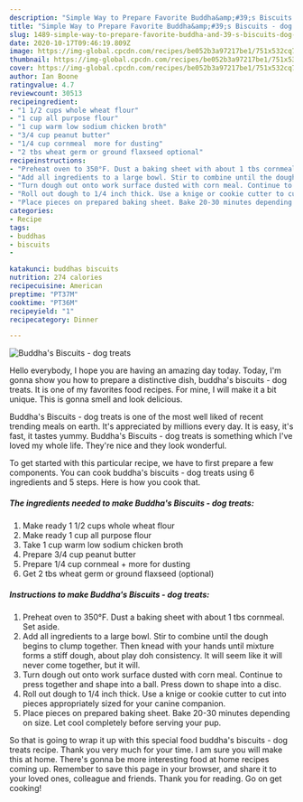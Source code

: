 ```yaml
---
description: "Simple Way to Prepare Favorite Buddha&amp;#39;s Biscuits - dog treats"
title: "Simple Way to Prepare Favorite Buddha&amp;#39;s Biscuits - dog treats"
slug: 1489-simple-way-to-prepare-favorite-buddha-and-39-s-biscuits-dog-treats
date: 2020-10-17T09:46:19.809Z
image: https://img-global.cpcdn.com/recipes/be052b3a97217be1/751x532cq70/buddhas-biscuits-dog-treats-recipe-main-photo.jpg
thumbnail: https://img-global.cpcdn.com/recipes/be052b3a97217be1/751x532cq70/buddhas-biscuits-dog-treats-recipe-main-photo.jpg
cover: https://img-global.cpcdn.com/recipes/be052b3a97217be1/751x532cq70/buddhas-biscuits-dog-treats-recipe-main-photo.jpg
author: Ian Boone
ratingvalue: 4.7
reviewcount: 30513
recipeingredient:
- "1 1/2 cups whole wheat flour"
- "1 cup all purpose flour"
- "1 cup warm low sodium chicken broth"
- "3/4 cup peanut butter"
- "1/4 cup cornmeal  more for dusting"
- "2 tbs wheat germ or ground flaxseed optional"
recipeinstructions:
- "Preheat oven to 350°F. Dust a baking sheet with about 1 tbs cornmeal. Set aside."
- "Add all ingredients to a large bowl. Stir to combine until the dough begins to clump together. Then knead with your hands until mixture forms a stiff dough, about play doh consistency. It will seem like it will never come together, but it will."
- "Turn dough out onto work surface dusted with corn meal. Continue to press together and shape into a ball. Press down to shape into a disc."
- "Roll out dough to 1/4 inch thick. Use a knige or cookie cutter to cut into pieces appropriately sized for your canine companion."
- "Place pieces on prepared baking sheet. Bake 20-30 minutes depending on size. Let cool completely before serving your pup."
categories:
- Recipe
tags:
- buddhas
- biscuits
- 

katakunci: buddhas biscuits  
nutrition: 274 calories
recipecuisine: American
preptime: "PT37M"
cooktime: "PT36M"
recipeyield: "1"
recipecategory: Dinner

---
```



![Buddha&#39;s Biscuits - dog treats](https://img-global.cpcdn.com/recipes/be052b3a97217be1/751x532cq70/buddhas-biscuits-dog-treats-recipe-main-photo.jpg)

Hello everybody, I hope you are having an amazing day today. Today, I'm gonna show you how to prepare a distinctive dish, buddha&#39;s biscuits - dog treats. It is one of my favorites food recipes. For mine, I will make it a bit unique. This is gonna smell and look delicious.

Buddha&#39;s Biscuits - dog treats is one of the most well liked of recent trending meals on earth. It's appreciated by millions every day. It is easy, it's fast, it tastes yummy. Buddha&#39;s Biscuits - dog treats is something which I've loved my whole life. They're nice and they look wonderful.




To get started with this particular recipe, we have to first prepare a few components. You can cook buddha&#39;s biscuits - dog treats using 6 ingredients and 5 steps. Here is how you cook that.

<!--inarticleads1-->

##### The ingredients needed to make Buddha&#39;s Biscuits - dog treats:

1. Make ready 1 1/2 cups whole wheat flour
1. Make ready 1 cup all purpose flour
1. Take 1 cup warm low sodium chicken broth
1. Prepare 3/4 cup peanut butter
1. Prepare 1/4 cup cornmeal + more for dusting
1. Get 2 tbs wheat germ or ground flaxseed (optional)




<!--inarticleads2-->

##### Instructions to make Buddha&#39;s Biscuits - dog treats:

1. Preheat oven to 350°F. Dust a baking sheet with about 1 tbs cornmeal. Set aside.
1. Add all ingredients to a large bowl. Stir to combine until the dough begins to clump together. Then knead with your hands until mixture forms a stiff dough, about play doh consistency. It will seem like it will never come together, but it will.
1. Turn dough out onto work surface dusted with corn meal. Continue to press together and shape into a ball. Press down to shape into a disc.
1. Roll out dough to 1/4 inch thick. Use a knige or cookie cutter to cut into pieces appropriately sized for your canine companion.
1. Place pieces on prepared baking sheet. Bake 20-30 minutes depending on size. Let cool completely before serving your pup.




So that is going to wrap it up with this special food buddha&#39;s biscuits - dog treats recipe. Thank you very much for your time. I am sure you will make this at home. There's gonna be more interesting food at home recipes coming up. Remember to save this page in your browser, and share it to your loved ones, colleague and friends. Thank you for reading. Go on get cooking!
